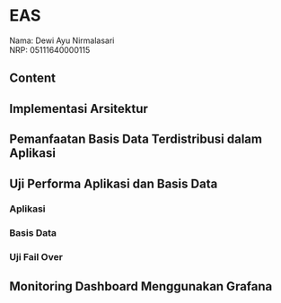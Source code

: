 # EAS
Nama: Dewi Ayu Nirmalasari<br>
NRP: 05111640000115

## Content
## Implementasi Arsitektur

## Pemanfaatan Basis Data Terdistribusi dalam Aplikasi

## Uji Performa Aplikasi dan Basis Data
### Aplikasi
### Basis Data
### Uji Fail Over

## Monitoring Dashboard Menggunakan Grafana
